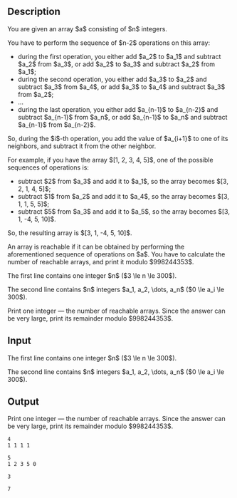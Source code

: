 ## Description

<div><p>You are given an array $a$ consisting of $n$ integers.</p><p>You <span class="tex-font-style-bf">have to</span> perform the sequence of $n-2$ operations on this array:</p><ul> <li> during the first operation, you either add $a_2$ to $a_1$ and subtract $a_2$ from $a_3$, or add $a_2$ to $a_3$ and subtract $a_2$ from $a_1$; </li><li> during the second operation, you either add $a_3$ to $a_2$ and subtract $a_3$ from $a_4$, or add $a_3$ to $a_4$ and subtract $a_3$ from $a_2$; </li><li> ... </li><li> during the last operation, you either add $a_{n-1}$ to $a_{n-2}$ and subtract $a_{n-1}$ from $a_n$, or add $a_{n-1}$ to $a_n$ and subtract $a_{n-1}$ from $a_{n-2}$. </li></ul><p>So, during the $i$-th operation, you add the value of $a_{i+1}$ to one of its neighbors, and subtract it from the other neighbor.</p><p>For example, if you have the array $[1, 2, 3, 4, 5]$, one of the possible sequences of operations is:</p><ul> <li> subtract $2$ from $a_3$ and add it to $a_1$, so the array becomes $[3, 2, 1, 4, 5]$; </li><li> subtract $1$ from $a_2$ and add it to $a_4$, so the array becomes $[3, 1, 1, 5, 5]$; </li><li> subtract $5$ from $a_3$ and add it to $a_5$, so the array becomes $[3, 1, -4, 5, 10]$. </li></ul><p>So, the resulting array is $[3, 1, -4, 5, 10]$.</p><p>An array is <span class="tex-font-style-it">reachable</span> if it can be obtained by performing the aforementioned sequence of operations on $a$. You have to calculate the number of reachable arrays, and print it modulo $998244353$.</p></div><div class="input-specification"><p>The first line contains one integer $n$ ($3 \le n \le 300$).</p><p>The second line contains $n$ integers $a_1, a_2, \dots, a_n$ ($0 \le a_i \le 300$).</p></div><div class="output-specification"><p>Print one integer — the number of reachable arrays. Since the answer can be very large, print its remainder modulo $998244353$.</p></div>

## Input

<p>The first line contains one integer $n$ ($3 \le n \le 300$).</p><p>The second line contains $n$ integers $a_1, a_2, \dots, a_n$ ($0 \le a_i \le 300$).</p>

## Output

<p>Print one integer — the number of reachable arrays. Since the answer can be very large, print its remainder modulo $998244353$.</p>





```input1
4
1 1 1 1
```




```input2
5
1 2 3 5 0
```




```output1
3
```




```output2
7
```


